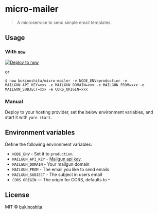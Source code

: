# micro-mailer

> A microservice to send simple email templates

## Usage

### With [`now`](https://now.sh)

[![Deploy to now](https://deploy.now.sh/static/button.svg)](https://deploy.now.sh/?repo=https://github.com/bukinoshita/micro-mailer&NODE_ENV=production&env=MAILGUN_API_KEY&env=MAILGUN_DOMAIN&env=MAILGUN_FROM&env=MAILGUN_SUBJECT&env=CORS_ORIGIN)

or

```
$ now bukinoshita/micro-mailer -e NODE_ENV=production -e MAILGUN_API_KEY=xxx -e MAILGUN_DOMAIN=xxx -e MAILGUN_FROM=xxx -e MAILGUN_SUBJECT=xxx -e CORS_ORIGIN=xxx
```

### Manual

Deploy to your hosting provider, set the below environment variables, and start it with `yarn start`.

## Environment variables

Define the following environment variables:

- `NODE_ENV` - Set it to `production`.
- `MAILGUN_API_KEY` - [Mailgun api key](https://app.mailgun.com/app/domains).
- `MAILGUN_DOMAIN` - Your mailgun domain
- `MAILGUN_FROM` - The email you like to send emails
- `MAILGUN_SUBJECT` - The subject in users email
- `CORS_ORIGIN` — The origin for CORS, defaults to `*`

## License

MIT © [bukinoshita](https://bukinoshita.io)
